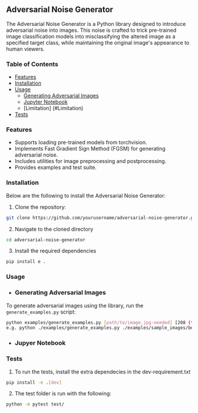 ## Adversarial Noise Generator

The Adversarial Noise Generator is a Python library designed to introduce adversarial noise into images. This noise is crafted to trick pre-trained image classification models into misclassifying the altered image as a specified target class, while maintaining the original image's appearance to human viewers.


### Table of Contents
- [Features](#features)
- [Installation](#installation)
- [Usage](#usage)
  - [Generating Adversarial Images](#generating-adversarial-images)
  - [Jupyter Notebook](#visualizing-attacks)
  - [Limitation] (#Limitation)
- [Tests](#test)


### Features

- Supports loading pre-trained models from torchvision.
- Implements Fast Gradient Sign Method (FGSM) for generating adversarial noise.
- Includes utilities for image preprocessing and postprocessing.
- Provides examples and test suite.

### Installation

Below are the following to install the Adversarial Noise Generator:

1. Clone the repository:
```bash
git clone https://github.com/yourusername/adversarial-noise-generator.git
```

2. Navigate to the cloned directory

```bash
cd adversarial-noise-generator
```

3.  Install the required dependencies

```bash
pip install e .
``` 

### Usage

- ### Generating Adversarial Images

To generate adversarial images using the library, run the `generate_examples.py` script:

```bash
python examples/generate_examples.py [path/to/image.jpg-needed] [208 (target-class-needed)] 
e.g. python ./examples/generate_examples.py ./examples/sample_images/bee.jpg 208 --epsilon 0.02 --model_name resnet18
```
- ### Jupyer Notebook



### Tests

1.  To run the tests, install the extra dependecies in the dev-requirement.txt 

```bash
pip install -e .[dev]
```

2.  The test folder is run with the following:
```bash
python -m pytest test/
```
